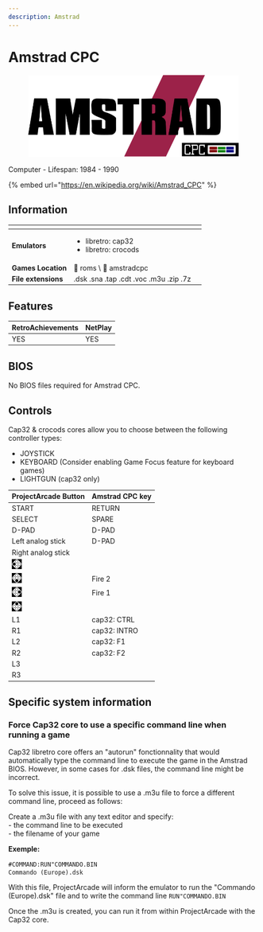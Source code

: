 ```yaml
---
description: Amstrad
---
```


# Amstrad CPC

<figure><img src="https://raw.githubusercontent.com/fabricecaruso/es-theme-carbon/52ff37c9e265587d006945a2ba695b5a962b3a3d/art/logos/amstradcpc.svg" alt=""><figcaption></figcaption></figure>

Computer - Lifespan: 1984 - 1990

{% embed url="https://en.wikipedia.org/wiki/Amstrad_CPC" %}

## Information

<table data-header-hidden><thead><tr><th></th><th></th><th data-hidden></th></tr></thead><tbody><tr><td><strong>Emulators</strong></td><td><ul><li>libretro: cap32</li><li>libretro: crocods</li></ul></td><td></td></tr><tr><td><strong>Games Location</strong></td><td><span data-gb-custom-inline data-tag="emoji" data-code="1f4c1">📁</span> roms \ <span data-gb-custom-inline data-tag="emoji" data-code="1f4c2">📂</span> amstradcpc</td><td></td></tr><tr><td><strong>File extensions</strong></td><td>.dsk .sna .tap .cdt .voc .m3u .zip .7z</td><td></td></tr></tbody></table>

## Features

| RetroAchievements | NetPlay |
| ----------------- | ------- |
| YES               | YES     |

## BIOS

No BIOS files required for Amstrad CPC.

## Controls

Cap32 & crocods cores allow you to choose between the following controller types:

* JOYSTICK
* KEYBOARD (Consider enabling Game Focus feature for keyboard games)
* LIGHTGUN (cap32 only)

| ProjectArcade Button                                       | Amstrad CPC key |
| ----------------------------------------------------- | --------------- |
| START                                                 | RETURN          |
| SELECT                                                | SPARE           |
| D-PAD                                                 | D-PAD           |
| Left analog stick                                     | D-PAD           |
| Right analog stick                                    |                 |
| ![](<../../../.gitbook/assets/image (2) (1) (1).png>) |                 |
| ![](<../../../.gitbook/assets/image (1) (2) (1).png>) | Fire 2          |
| ![](<../../../.gitbook/assets/image (4) (1).png>)     | Fire 1          |
| ![](<../../../.gitbook/assets/image (3) (1) (2).png>) |                 |
| L1                                                    | cap32: CTRL     |
| R1                                                    | cap32: INTRO    |
| L2                                                    | cap32: F1       |
| R2                                                    | cap32: F2       |
| L3                                                    |                 |
| R3                                                    |                 |

## Specific system information

### Force Cap32 core to use a specific command line when running a game

Cap32 libretro core offers an "autorun" fonctionnality that would automatically type the command line to execute the game in the Amstrad BIOS. However, in some cases for .dsk files, the command line might be incorrect.

To solve this issue, it is possible to use a .m3u file to force a different command line, proceed as follows:

Create a .m3u file with any text editor and specify:\
\- the command line to be executed\
\- the filename of your game

**Exemple:**

```
#COMMAND:RUN"COMMANDO.BIN
Commando (Europe).dsk
```

With this file, ProjectArcade will inform the emulator to run the "Commando (Europe).dsk" file and to write the command line `RUN"COMMANDO.BIN`

Once the .m3u is created, you can run it from within ProjectArcade with the Cap32 core.
